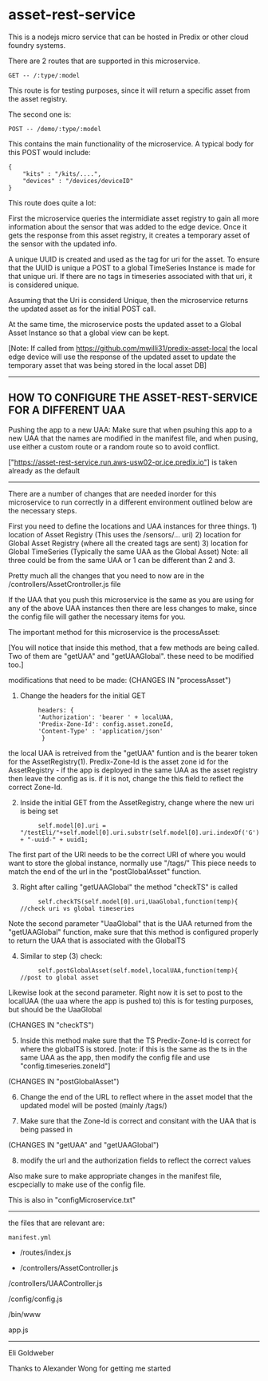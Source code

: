 asset-rest-service
=======================

This is a nodejs micro service that can be hosted in Predix or other cloud foundry systems.

There are 2 routes that are supported in this microservice.

	GET -- /:type/:model 

This route is for testing purposes, since it will return a specific asset from the asset registry.

The second one is:
	
	POST -- /demo/:type/:model

This contains the main functionality of the microservice. 
A typical body for this POST would include:

	{	
		"kits" : "/kits/....",
		"devices" : "/devices/deviceID"
	}

This route does quite a lot:

First the microservice queries the intermidiate asset registry to gain all more information about the sensor that was added to the edge device.
Once it gets the response from this asset registry, it creates a temporary asset of the sensor with the updated info.  

A unique UUID is created and used as the tag for uri for the asset. To ensure that the UUID is unique a POST to a global TimeSeries Instance is made for that unique uri.  If there are no tags in timeseries associated with that uri, it is considered unique. 

Assuming that the Uri is considerd Unique, then the microservice returns the updated asset as for the initial POST call.

At the same time, the microservice posts the updated asset to a Global Asset Instance so that a global view can be kept.


[Note: If called from https://github.com/mwilli31/predix-asset-local the local edge device will use the response of the updated asset to update the temporary asset that was being stored in the local asset DB]

-----------------------------------------------------------
HOW TO CONFIGURE THE ASSET-REST-SERVICE FOR A DIFFERENT UAA
----------------------------------------------------------- 

Pushing the app to a new UAA:
Make sure that when psuhing this app to a new UAA that the names are modified in the manifest file, and when pusing, use either a custom route or a random route so to avoid conflict. 

["https://asset-rest-service.run.aws-usw02-pr.ice.predix.io"] is taken already as the default

-----------------------------------------------------------
There are a number of changes that are needed inorder for this microservice to run correctly in a different environment outlined below are the necessary steps.

First you need to define the locations and UAA instances for three things.
	1) location of Asset Registry (This uses the /sensors/... uri)
	2) location for Global Asset Registry (where all the created tags are sent) 
	3) location for Global TimeSeries (Typically the same UAA as the Global Asset)
Note: all three could be from the same UAA or 1 can be different than 2 and 3.

Pretty much all the changes that you need to now are in the /controllers/AssetCrontroller.js file

If the UAA that you push this microservice is the same as you are using for any of the above UAA instances then there are less changes to make, since the config file will gather the necessary items for you.

The important method for this microservice is the processAsset:

[You will notice that inside this method, that a few methods are being called. Two of them are "getUAA" and "getUAAGlobal". these need to be modified too.]

modifications that need to be made:
(CHANGES IN "processAsset")

1) Change the headers for the initial GET

			headers: {
		    'Authorization': 'bearer ' + localUAA,
		    'Predix-Zone-Id': config.asset.zoneId,
		    'Content-Type' : 'application/json'
		     }

the local UAA is retreived from the "getUAA" funtion and is the bearer token for the AssetRegistry(1).
Predix-Zone-Id is the asset zone id for the AssetRegistry - if the app is deployed in the same UAA as the asset registry then leave the config as is. if it is not, change the this field to reflect the correct Zone-Id.

2) Inside the initial GET from the AssetRegistry, change where the new uri is being set

			self.model[0].uri = "/testEli/"+self.model[0].uri.substr(self.model[0].uri.indexOf('G')) + "-uuid-" + uuid1; 

The first part of the URI needs to be the correct URI of where you would want to store the global instance, normally use "/tags/"
This piece needs to match the end of the url in the "postGlobalAsset" function.

3) Right after calling "getUAAGlobal" the method "checkTS" is called

			self.checkTS(self.model[0].uri,UaaGlobal,function(temp){ //check uri vs global timeseries

Note the second parameter "UaaGlobal" that is the UAA returned from the "getUAAGlobal" function, make sure that this method is configured properly to return the UAA that is associated with the GlobalTS

4) Similar to step (3) check:

			self.postGlobalAsset(self.model,localUAA,function(temp){ //post to global asset

Likewise look at the second parameter. Right now it is set to post to the localUAA (the uaa where the app is pushed to) this is for testing purposes, but should be the UaaGlobal

(CHANGES IN "checkTS")


5) Inside this method make sure that the TS Predix-Zone-Id is correct for where the globalTS is stored. [note: if this is the same as the ts in the same UAA  as the app, then modify the config file and use "config.timeseries.zoneId"]


(CHANGES IN "postGlobalAsset")

6) Change the end of the URL to reflect where in the asset model that the updated model will be posted (mainly /tags/)

7) Make sure that the Zone-Id is correct and consitant with the UAA that is being passed in


(CHANGES IN "getUAA" and "getUAAGlobal")
	
8) modify the url and the authorization fields to reflect the correct values




Also make sure to make appropriate changes in the manifest file, escpecially to make use of the config file.



This is also in "configMicroservice.txt"	

-----------------------------------------

the files that are relevant are:

    manifest.yml

 * /routes/index.js

 * /controllers/AssetController.js

  /controllers/UAAController.js

  /config/config.js
  
  /bin/www

  app.js

-----------------------------------------
Eli Goldweber

Thanks to Alexander Wong for getting me started
